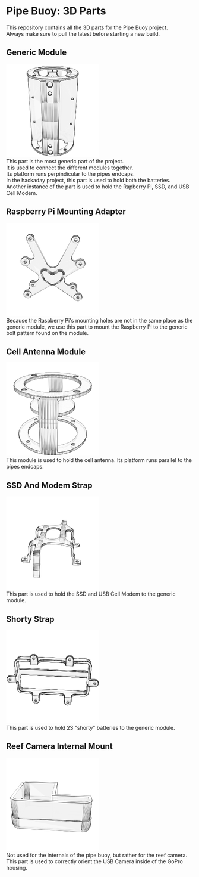# Pipe Buoy: 3D Parts

This repository contains all the 3D parts for the Pipe Buoy project.  
Always make sure to pull the latest before starting a new build.  

## Generic Module
![Generic Module](./thumbnails/GenericModule.png "Generic Module")    
This part is the most generic part of the project.   
It is used to connect the different modules together.  
Its platform runs perpindicular to the pipes endcaps.  
In the hackaday project, this part is used to hold both the batteries.  
Another instance of the part is used to hold the Rapberry Pi, SSD, and USB Cell Modem.

## Raspberry Pi Mounting Adapter
![Raspberry Pi Mounting Adapter](./thumbnails/RaspberryPiMountingAdapter.png "Raspberry Pi Mounting Adapter")  
Because the Raspberry Pi's mounting holes are not in the same place as the generic module,
we use this part to mount the Raspberry Pi to the generic bolt pattern found on the module.

## Cell Antenna Module
![Cell Antenna Module](./thumbnails/CellAntennaModule.png)    
This module is used to hold the cell antenna. Its platform runs parallel to the pipes endcaps.

## SSD And Modem Strap
![SSD And Modem Strap](./thumbnails/SSDAndModemStrap.png)  
This part is used to hold the SSD and USB Cell Modem to the generic module.

## Shorty Strap
![Shorty Strap](./thumbnails/ShortyStrap.png)  
This part is used to hold 2S "shorty" batteries to the generic module.

## Reef Camera Internal Mount
![Reef Camera Internal Mount](./thumbnails/ReefCameraInternalMount.png)    
Not used for the internals of the pipe buoy, but rather for the reef camera.
This part is used to correctly orient the USB Camera inside of the GoPro housing.

